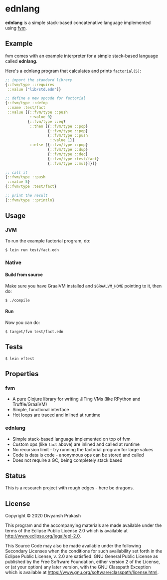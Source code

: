 # ednlang

**ednlang** is a simple stack-based concatenative language implemented using [fvm](https://github.com/fvm-project/fvm).

## Example

fvm comes with an example interpreter for a simple stack-based language called **ednlang**.

Here's a ednlang program that calculates and prints `factorial(5)`:
```clojure
;; import the standard library
{::fvm/type ::requires
 ::value ["lib/std.edn"]}

;; define a new opcode for factorial
{::fvm/type ::defop
 ::name :test/fact
 ::value [{::fvm/type ::push
           ::value 0}
          {::fvm/type ::eq?
           ::then [{::fvm/type ::pop}
                   {::fvm/type ::pop}
                   {::fvm/type ::push
                    ::value 1}]
           ::else [{::fvm/type ::pop}
                   {::fvm/type ::dup}
                   {::fvm/type ::dec}
                   {::fvm/type :test/fact}
                   {::fvm/type ::mul}]}]}

;; call it
{::fvm/type ::push
 ::value 5}
{::fvm/type :test/fact}

;; print the result
{::fvm/type ::println}
```

## Usage

### JVM

To run the example factorial program, do:
```
$ lein run test/fact.edn
```

### Native

#### Build from source

Make sure you have GraalVM installed and `$GRAALVM_HOME` pointing to it, then do:
```
$ ./compile
```

#### Run

Now you can do:
```
$ target/fvm test/fact.edn
```

## Tests

```
$ lein eftest
```

## Properties

### fvm

- A pure Clojure library for writing JITing VMs (like RPython and Truffle/GraalVM)
- Simple, functional interface
- Hot loops are traced and inlined at runtime

### ednlang

- Simple stack-based language implemented on top of fvm
- Custom ops (like `fact` above) are inlined and called at runtime
- No recursion limit - try running the factorial program for large values
- Code is data is code - anonymous ops can be stored and called
- Does not require a GC, being completely stack based

## Status

This is a research project with rough edges - here be dragons.

## License

Copyright © 2020 Divyansh Prakash

This program and the accompanying materials are made available under the
terms of the Eclipse Public License 2.0 which is available at
http://www.eclipse.org/legal/epl-2.0.

This Source Code may also be made available under the following Secondary
Licenses when the conditions for such availability set forth in the Eclipse
Public License, v. 2.0 are satisfied: GNU General Public License as published by
the Free Software Foundation, either version 2 of the License, or (at your
option) any later version, with the GNU Classpath Exception which is available
at https://www.gnu.org/software/classpath/license.html.
